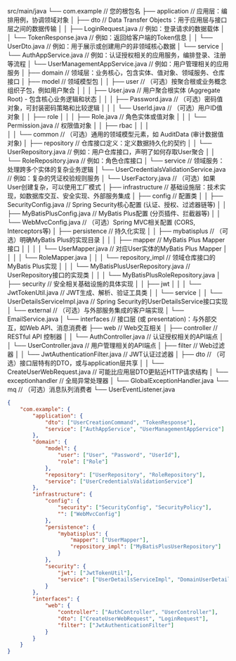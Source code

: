 
src/main/java
    └── com.example                                                     // 您的根包名
        ├── application                                                 // 应用层：编排用例，协调领域对象
        │   ├── dto                                                     // Data Transfer Objects：用于应用层与接口层之间的数据传输
        │   │   ├── LoginRequest.java                                   // 例如：登录请求的数据载体
        │   │   └── TokenResponse.java                                  // 例如：返回给客户端的Token信息
        │   │   └── UserDto.java                                        // 例如：用于展示或创建用户的非领域核心数据
        │   └── service
        │       └── AuthAppService.java                                 // 例如：认证授权相关的应用服务，编排登录、注册等流程
        │       └── UserManagementAppService.java                       // 例如：用户管理相关的应用服务
        │
        ├── domain                                                      // 领域层：业务核心，包含实体、值对象、领域服务、仓库接口
        │   ├── model                                                   // 领域模型包
        │   │   ├── user                                                // （可选）按聚合根或业务概念组织子包，例如用户聚合
        │   │   │   ├── User.java                                       // 用户聚合根实体 (Aggregate Root) - 包含核心业务逻辑和状态
        │   │   │   ├── Password.java                                   // （可选）密码值对象，可封装密码策略和比较逻辑
        │   │   │   └── UserId.java                                     // （可选）用户ID值对象
        │   │   ├── role
        │   │   │   ├── Role.java                                       // 角色实体或值对象
        │   │   │   └── Permission.java                                 // 权限值对象
        │   │   ├── rbac
        │   │   │          
        │   │   └── common                                              // （可选）通用的领域模型元素，如 AuditData (审计数据值对象)
        │   ├── repository                                              // 仓库接口定义：定义数据持久化的契约
        │   │   └── UserRepository.java                                 // 例如：用户仓库接口，声明了如何存取User聚合
        │   │   └── RoleRepository.java                                 // 例如：角色仓库接口
        │   └── service                                                 // 领域服务：处理跨多个实体的复杂业务逻辑
        │       └── UserCredentialsValidationService.java               // 例如：复杂的凭证校验规则服务
        │       └── UserFactory.java                                    // （可选）如果User创建复杂，可以使用工厂模式
        │
        ├── infrastructure                                              // 基础设施层：技术实现，如数据库交互、安全实现、外部服务集成
        │   ├── config                                                  // 配置类
        │   │   ├── SecurityConfig.java                                 // Spring Security核心配置 (认证、授权、过滤器链等)
        │   │   ├── MyBatisPlusConfig.java                              // MyBatis Plus配置 (分页插件、拦截器等)
        │   │   └── WebMvcConfig.java                                   // （可选）Spring MVC相关配置 (CORS, Interceptors等)
        │   ├── persistence                                             // 持久化实现
        │   │   ├── mybatisplus                                         // （可选）明确MyBatis Plus的实现目录
        │   │   │   ├── mapper                                          // MyBatis Plus Mapper接口
        │   │   │   │   └── UserMapper.java                             // 对应User实体的MyBatis Plus Mapper
        │   │   │   │   └── RoleMapper.java
        │   │   │   └── repository_impl                                 // 领域仓库接口的MyBatis Plus实现
        │   │   │       └── MyBatisPlusUserRepository.java              // UserRepository接口的实现类
        │   │   │       └── MyBatisPlusRoleRepository.java
        │   ├── security                                                // 安全相关基础设施的具体实现
        │   │   ├── jwt
        │   │   │   └── JwtTokenUtil.java                               // JWT生成、解析、验证工具类
        │   │   └── service
        │   │       └── UserDetailsServiceImpl.java                     // Spring Security的UserDetailsService接口实现
        │   └── external                                                // （可选）与外部服务集成的客户端实现
        │       └── EmailService.java
        │
        └── interfaces                                                  // 接口层 (或 presentation)：与外部交互，如Web API、消息消费者
            ├── web                                                     // Web交互相关
            │   ├── controller                                          // RESTful API 控制器
            │   │   └── AuthController.java                             // 认证授权相关的API端点
            │   │   └── UserController.java                             // 用户管理相关的API端点
            │   ├── filter                                              // Web过滤器
            │   │   └── JwtAuthenticationFilter.java                    // JWT认证过滤器
            │   ├── dto                                                 // （可选）接口层特有的DTO，或与application层共享
            │   │   └── CreateUserWebRequest.java                       // 可能比应用层DTO更贴近HTTP请求结构
            │   └── exceptionhandler                                    // 全局异常处理器
            │       └── GlobalExceptionHandler.java
            └── mq                                                      // （可选）消息队列消费者
                └── UserEventListener.java


```json
{
    "com.example": {
        "application": {
            "dto": ["UserCreationCommand", "TokenResponse"],
            "service": ["AuthAppService", "UserManagementAppService"]
        },
        "domain": {
            "model": {
                "user": ["User", "Password", "UserId"],
                "role": ["Role"]
            },
            "repository": ["UserRepository", "RoleRepository"],
            "service": ["UserCredentialsValidationService"]
        },
        "infrastructure": {
            "config": {
                "security": ["SecurityConfig", "SecurityPolicy"],
                "": ["WebMvcConfig"]
            },
            "persistence": {
                "mybatisplus": {
                    "mapper": ["UserMapper"],
                    "repository_impl": ["MyBatisPlusUserRepository"]
                }
            },
            "security": {
                "jwt": ["JwtTokenUtil"],
                "service": ["UserDetailsServiceImpl", "DomainUserDetailsAdapter"]
            }
        },
        "interfaces": {
            "web": {
                "controller": ["AuthController", "UserController"],
                "dto": ["CreateUserWebRequest", "LoginRequest"],
                "filter": ["JwtAuthenticationFilter"]
            }
        }
    }
}

```